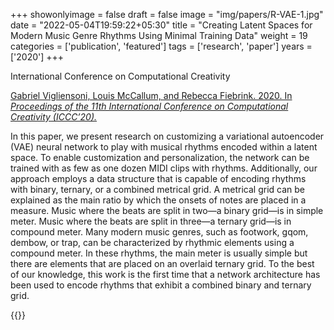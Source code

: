 +++
showonlyimage = false
draft = false
image = "img/papers/R-VAE-1.jpg"
date = "2022-05-04T19:59:22+05:30"
title = "Creating Latent Spaces for Modern Music Genre Rhythms Using Minimal Training Data"
weight = 19
categories = ['publication', 'featured']
tags = ['research', 'paper']
years = ['2020']
+++

International Conference on Computational Creativity

<!--more-->

[Gabriel Vigliensoni, Louis McCallum, and Rebecca Fiebrink. 2020. In _Proceedings of the 11th International Conference on Computational Creativity (ICCC’20)._](https://doi.org/10.5281/zenodo.7415792)

In this paper, we present research on customizing a variational autoencoder (VAE) neural network to play with musical rhythms encoded within a latent space. To enable customization and personalization, the network can be trained with as few as one dozen MIDI clips with rhythms.
Additionally, our approach employs a data structure that is capable of encoding rhythms with binary, ternary, or a combined metrical grid. A metrical grid can be explained as the main ratio by which the onsets of notes are placed in a measure. Music where the beats are split in two—a binary grid—is in simple meter. Music where the beats are split in three—a ternary grid—is in compound meter. Many modern music genres, such as footwork, gqom, dembow, or trap, can be characterized by rhythmic elements using a compound meter. In these rhythms, the main meter is usually simple but there are elements that are placed on an overlaid ternary grid. To the best of our knowledge, this work is the first time that a network architecture has been used to encode rhythms that exhibit a combined binary and ternary grid.


{{<website height="350px" src="https://underline.io/lecture/2780-creating-latent-spaces-for-modern-music-genre-rhythms-using-minimal-training-data">}}
